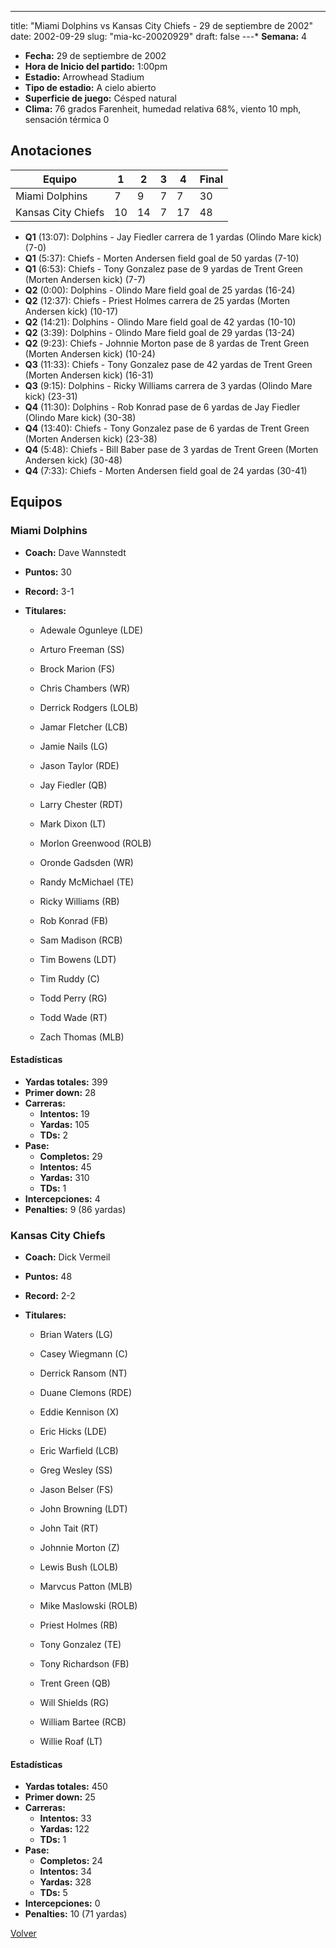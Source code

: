 ---
title: "Miami Dolphins vs Kansas City Chiefs - 29 de septiembre de 2002"
date: 2002-09-29
slug: "mia-kc-20020929"
draft: false
---* **Semana:** 4
* **Fecha:** 29 de septiembre de 2002
* **Hora de Inicio del partido:** 1:00pm
* **Estadio:** Arrowhead Stadium
* **Tipo de estadio:** A cielo abierto
* **Superficie de juego:** Césped natural
* **Clima:** 76 grados Farenheit, humedad relativa 68%, viento 10 mph, sensación térmica 0




## Anotaciones
| Equipo | 1 | 2 | 3 | 4 | Final |
|--------|---|---|---|---|-------|
| Miami Dolphins  | 7 | 9 | 7 | 7  | 30 |
| Kansas City Chiefs  | 10 | 14 | 7 | 17  | 48 |
* **Q1** (13:07): Dolphins - Jay Fiedler carrera de 1 yardas (Olindo Mare kick) (7-0)
* **Q1** (5:37): Chiefs - Morten Andersen field goal de 50 yardas (7-10)
* **Q1** (6:53): Chiefs - Tony Gonzalez pase de 9 yardas de Trent Green (Morten Andersen kick) (7-7)
* **Q2** (0:00): Dolphins - Olindo Mare field goal de 25 yardas (16-24)
* **Q2** (12:37): Chiefs - Priest Holmes carrera de 25 yardas (Morten Andersen kick) (10-17)
* **Q2** (14:21): Dolphins - Olindo Mare field goal de 42 yardas (10-10)
* **Q2** (3:39): Dolphins - Olindo Mare field goal de 29 yardas (13-24)
* **Q2** (9:23): Chiefs - Johnnie Morton pase de 8 yardas de Trent Green (Morten Andersen kick) (10-24)
* **Q3** (11:33): Chiefs - Tony Gonzalez pase de 42 yardas de Trent Green (Morten Andersen kick) (16-31)
* **Q3** (9:15): Dolphins - Ricky Williams carrera de 3 yardas (Olindo Mare kick) (23-31)
* **Q4** (11:30): Dolphins - Rob Konrad pase de 6 yardas de Jay Fiedler (Olindo Mare kick) (30-38)
* **Q4** (13:40): Chiefs - Tony Gonzalez pase de 6 yardas de Trent Green (Morten Andersen kick) (23-38)
* **Q4** (5:48): Chiefs - Bill Baber pase de 3 yardas de Trent Green (Morten Andersen kick) (30-48)
* **Q4** (7:33): Chiefs - Morten Andersen field goal de 24 yardas (30-41)


## Equipos


### Miami Dolphins
* **Coach:** Dave Wannstedt
* **Puntos:** 30
* **Record:** 3-1
* **Titulares:** 

  * Adewale Ogunleye (LDE) 

  * Arturo Freeman (SS) 

  * Brock Marion (FS) 

  * Chris Chambers (WR) 

  * Derrick Rodgers (LOLB) 

  * Jamar Fletcher (LCB) 

  * Jamie Nails (LG) 

  * Jason Taylor (RDE) 

  * Jay Fiedler (QB) 

  * Larry Chester (RDT) 

  * Mark Dixon (LT) 

  * Morlon Greenwood (ROLB) 

  * Oronde Gadsden (WR) 

  * Randy McMichael (TE) 

  * Ricky Williams (RB) 

  * Rob Konrad (FB) 

  * Sam Madison (RCB) 

  * Tim Bowens (LDT) 

  * Tim Ruddy (C) 

  * Todd Perry (RG) 

  * Todd Wade (RT) 

  * Zach Thomas (MLB) 

#### Estadísticas
* **Yardas totales:** 399
* **Primer down:** 28
* **Carreras:**
  * **Intentos:** 19
  * **Yardas:** 105
  * **TDs:** 2
* **Pase:**
  * **Completos:** 29
  * **Intentos:** 45
  * **Yardas:** 310
  * **TDs:** 1
* **Intercepciones:** 4
* **Penalties:** 9 (86 yardas)

### Kansas City Chiefs
* **Coach:** Dick Vermeil
* **Puntos:** 48
* **Record:** 2-2
* **Titulares:** 

  * Brian Waters (LG) 

  * Casey Wiegmann (C) 

  * Derrick Ransom (NT) 

  * Duane Clemons (RDE) 

  * Eddie Kennison (X) 

  * Eric Hicks (LDE) 

  * Eric Warfield (LCB) 

  * Greg Wesley (SS) 

  * Jason Belser (FS) 

  * John Browning (LDT) 

  * John Tait (RT) 

  * Johnnie Morton (Z) 

  * Lewis Bush (LOLB) 

  * Marvcus Patton (MLB) 

  * Mike Maslowski (ROLB) 

  * Priest Holmes (RB) 

  * Tony Gonzalez (TE) 

  * Tony Richardson (FB) 

  * Trent Green (QB) 

  * Will Shields (RG) 

  * William Bartee (RCB) 

  * Willie Roaf (LT) 

#### Estadísticas
* **Yardas totales:** 450
* **Primer down:** 25
* **Carreras:**
  * **Intentos:** 33
  * **Yardas:** 122
  * **TDs:** 1
* **Pase:**
  * **Completos:** 24
  * **Intentos:** 34
  * **Yardas:** 328
  * **TDs:** 5
* **Intercepciones:** 0
* **Penalties:** 10 (71 yardas)


[Volver](/historia/2002)
